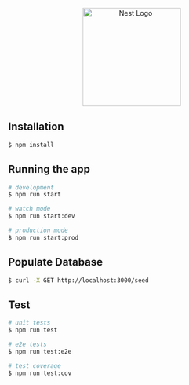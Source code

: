 <p align="center">
  <a href="http://nestjs.com/" target="blank"><img src="https://nestjs.com/img/logo-small.svg" width="200" alt="Nest Logo" /></a>
</p>

## Installation

```bash
$ npm install
```

## Running the app

```bash
# development
$ npm run start

# watch mode
$ npm run start:dev

# production mode
$ npm run start:prod
```

## Populate Database

```bash
$ curl -X GET http://localhost:3000/seed
```

## Test

```bash
# unit tests
$ npm run test

# e2e tests
$ npm run test:e2e

# test coverage
$ npm run test:cov
```
